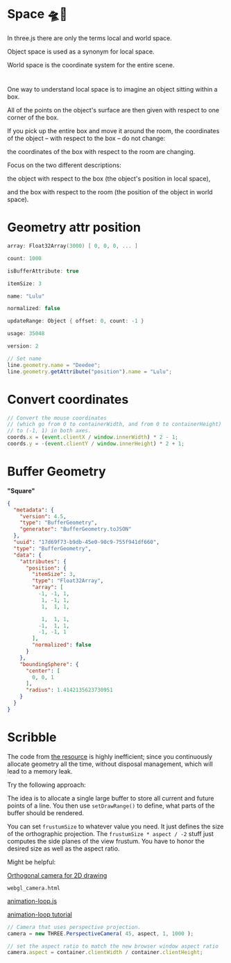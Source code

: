 # Space 🛸👾

In three.js there are only the terms local and world space.

Object space is used as a synonym for local space.

World space is the coordinate system for the entire scene.
#
One way to understand local space is to imagine an object sitting within a box.

All of the points on the object's surface are then given with respect to one corner of the box.

If you pick up the entire box and move it around the room,
the coordinates of the object &ndash; with respect to the box &ndash; do not change:

the coordinates of the box with respect to the room are changing.

Focus on the two different descriptions:

the object with respect to the box (the object's position in local space),

and the box with respect to the room (the position of the object in world space).

# Geometry attr position

```c
array: Float32Array(3000) [ 0, 0, 0, ... ]

count: 1000

isBufferAttribute: true

itemSize: 3

name: "Lulu"

normalized: false

updateRange: Object { offset: 0, count: -1 }

usage: 35048

version: 2
```

```js
// Set name
line.geometry.name = "Deedee";
line.geometry.getAttribute("position").name = "Lulu";
```

# Convert coordinates

```js
// Convert the mouse coordinates
// (which go from 0 to containerWidth, and from 0 to containerHeight)
// to (-1, 1) in both axes.
coords.x = (event.clientX / window.innerWidth) * 2 - 1;
coords.y = -(event.clientY / window.innerHeight) * 2 + 1;
```

# Buffer Geometry

**"Square"**

```json
{
  "metadata": {
    "version": 4.5,
    "type": "BufferGeometry",
    "generator": "BufferGeometry.toJSON"
  },
  "uuid": "17d69f73-b9db-45e0-90c9-755f941df660",
  "type": "BufferGeometry",
  "data": {
    "attributes": {
      "position": {
        "itemSize": 3,
        "type": "Float32Array",
        "array": [
          -1, -1, 1,
           1, -1, 1,
           1,  1, 1,

           1,  1, 1,
          -1,  1, 1,
          -1, -1, 1
        ],
        "normalized": false
      }
    },
    "boundingSphere": {
      "center": [
        0, 0, 1
      ],
      "radius": 1.4142135623730951
    }
  }
}
```

# Scribble

The code from [the resource](https://github.com/esperanc/scribble/blob/master/main.js) is highly inefficient; since you continuously allocate geometry all the time, without disposal management, which will lead to a memory leak.

Try the following approach:

The idea is to allocate a single large buffer to store all current and future points of a line. You then use `setDrawRange()` to define, what parts of the buffer should be rendered.

You can set `frustumSize` to whatever value you need. It just defines the size of the orthographic projection. The `frustumSize * aspect / -2` stuff just computes the side planes of the view frustum. You have to honor the desired size as well as the aspect ratio.

Might be helpful:

[Orthogonal camera for 2D drawing](https://stackoverflow.com/questions/17558085/three-js-orthographic-camera)

`webgl_camera.html`

[animation-loop.js](https://github.com/looeee/discoverthreejs-site/blob/main/static/examples/worlds/inline-scenes/first-steps/animation-loop.js)

[animation-loop tutorial](https://discoverthreejs.com/book/first-steps/animation-loop/)

<!-- https://discoverthreejs.com/book/first-steps/animation-system/ -->

```js
// Camera that uses perspective projection.
camera = new THREE.PerspectiveCamera( 45, aspect, 1, 1000 );
```

```js
// set the aspect ratio to match the new browser window aspect ratio
camera.aspect = container.clientWidth / container.clientHeight;
```
